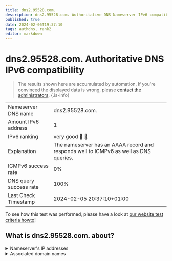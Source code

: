 ```yaml
---
title: dns2.95528.com.
description: dns2.95528.com. Authoritative DNS Nameserver IPv6 compatibility
published: true
date: 2024-02-05T19:37:10
tags: authdns, rank2
editor: markdown
---
```


# dns2.95528.com. Authoritative DNS IPv6 compatibility

> The results shown here are accumulated by automation. If you're convinced the displayed data is wrong, please [contact the administrators](/howto/chat). 
{.is-info}




|   |   |
| - | - |
| Nameserver DNS name | dns2.95528.com.
| Amount IPv6 address | 1
| IPv6 ranking | very good :2nd_place_medal: [🔗](/howto/ranking) |
| Explanation | The nameserver has an AAAA record and responds well to ICMPv6 as well as DNS queries. |
| ICMPv6 success rate | 0%|
| DNS query success rate | 100% |
| Last Check Timestamp | 2024-02-05 20:37:10+01:00 |

To see how this test was performed, please have a look at [our website test criteria howto](/howto/testcriteria/authdns)!


## What is dns2.95528.com. about?




<details>
<summary>Nameserver's IP addresses</summary>

2405:3140:11:51fe::c2

</details>



<details>
<summary>Associated domain names</summary>

www.spdb.com.cn

</details>
